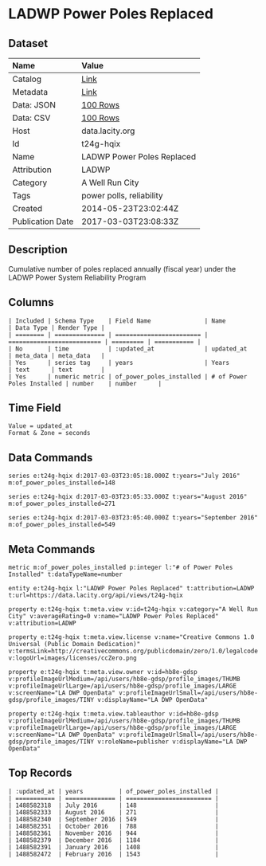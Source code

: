 # LADWP Power Poles Replaced

## Dataset

| Name | Value |
| :--- | :---- |
| Catalog | [Link](https://catalog.data.gov/dataset/ladwp-power-poles-installation-12799) |
| Metadata | [Link](https://data.lacity.org/api/views/t24g-hqix) |
| Data: JSON | [100 Rows](https://data.lacity.org/api/views/t24g-hqix/rows.json?max_rows=100) |
| Data: CSV | [100 Rows](https://data.lacity.org/api/views/t24g-hqix/rows.csv?max_rows=100) |
| Host | data.lacity.org |
| Id | t24g-hqix |
| Name | LADWP Power Poles Replaced |
| Attribution | LADWP |
| Category | A Well Run City |
| Tags | power polls, reliability |
| Created | 2014-05-23T23:02:44Z |
| Publication Date | 2017-03-03T23:08:33Z |

## Description

Cumulative number of poles replaced annually (fiscal year) under the LADWP Power System Reliability Program

## Columns

```ls
| Included | Schema Type    | Field Name               | Name                       | Data Type | Render Type |
| ======== | ============== | ======================== | ========================== | ========= | =========== |
| No       | time           | :updated_at              | updated_at                 | meta_data | meta_data   |
| Yes      | series tag     | years                    | Years                      | text      | text        |
| Yes      | numeric metric | of_power_poles_installed | # of Power Poles Installed | number    | number      |
```

## Time Field

```ls
Value = updated_at
Format & Zone = seconds
```

## Data Commands

```ls
series e:t24g-hqix d:2017-03-03T23:05:18.000Z t:years="July 2016" m:of_power_poles_installed=148

series e:t24g-hqix d:2017-03-03T23:05:33.000Z t:years="August 2016" m:of_power_poles_installed=271

series e:t24g-hqix d:2017-03-03T23:05:40.000Z t:years="September 2016" m:of_power_poles_installed=549
```

## Meta Commands

```ls
metric m:of_power_poles_installed p:integer l:"# of Power Poles Installed" t:dataTypeName=number

entity e:t24g-hqix l:"LADWP Power Poles Replaced" t:attribution=LADWP t:url=https://data.lacity.org/api/views/t24g-hqix

property e:t24g-hqix t:meta.view v:id=t24g-hqix v:category="A Well Run City" v:averageRating=0 v:name="LADWP Power Poles Replaced" v:attribution=LADWP

property e:t24g-hqix t:meta.view.license v:name="Creative Commons 1.0 Universal (Public Domain Dedication)" v:termsLink=http://creativecommons.org/publicdomain/zero/1.0/legalcode v:logoUrl=images/licenses/ccZero.png

property e:t24g-hqix t:meta.view.owner v:id=hb8e-gdsp v:profileImageUrlMedium=/api/users/hb8e-gdsp/profile_images/THUMB v:profileImageUrlLarge=/api/users/hb8e-gdsp/profile_images/LARGE v:screenName="LA DWP OpenData" v:profileImageUrlSmall=/api/users/hb8e-gdsp/profile_images/TINY v:displayName="LA DWP OpenData"

property e:t24g-hqix t:meta.view.tableauthor v:id=hb8e-gdsp v:profileImageUrlMedium=/api/users/hb8e-gdsp/profile_images/THUMB v:profileImageUrlLarge=/api/users/hb8e-gdsp/profile_images/LARGE v:screenName="LA DWP OpenData" v:profileImageUrlSmall=/api/users/hb8e-gdsp/profile_images/TINY v:roleName=publisher v:displayName="LA DWP OpenData"
```

## Top Records

```ls
| :updated_at | years          | of_power_poles_installed | 
| =========== | ============== | ======================== | 
| 1488582318  | July 2016      | 148                      | 
| 1488582333  | August 2016    | 271                      | 
| 1488582340  | September 2016 | 549                      | 
| 1488582351  | October 2016   | 788                      | 
| 1488582361  | November 2016  | 944                      | 
| 1488582379  | December 2016  | 1184                     | 
| 1488582391  | January 2016   | 1408                     | 
| 1488582472  | February 2016  | 1543                     | 
```